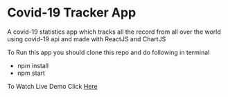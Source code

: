 # Covid-19 Tracker App 

A covid-19 statistics app which tracks all the record from all over the world using
covid-19 api and made with ReactJS and ChartJS

To Run this app you should clone this repo and do following in terminal 
* npm install
* npm start

To Watch Live Demo Click [Here](http://covid19-osama.surge.sh/)
